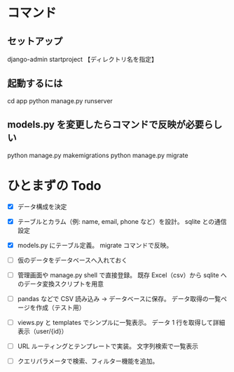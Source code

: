 # コマンド

## セットアップ

django-admin startproject 【ディレクトリ名を指定】

## 起動するには

cd app
python manage.py runserver

## models.py を変更したらコマンドで反映が必要らしい

python manage.py makemigrations
python manage.py migrate

# ひとまずの Todo

- [x] データ構成を決定

- [x] テーブルとカラム（例: name, email, phone など）を設計。
      sqlite との通信設定
- [x] models.py にテーブル定義。
      migrate コマンドで反映。
- [ ] 仮のデータをデータベースへ入れておく

- [ ] 管理画面や manage.py shell で直接登録。
      既存 Excel（csv）から sqlite へのデータ変換スクリプトを用意

- [ ] pandas などで CSV 読み込み → データベースに保存。
      データ取得の一覧ページを作成（テスト用）

- [ ] views.py と templates でシンプルに一覧表示。
      データ 1 行を取得して詳細表示（user/{id}）

- [ ] URL ルーティングとテンプレートで実装。
      文字列検索で一覧表示

- [ ] クエリパラメータで検索、フィルター機能を追加。
